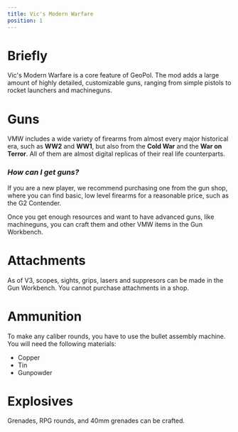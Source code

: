 ```yaml
---
title: Vic's Modern Warfare
position: 1
---
```


# Briefly
Vic's Modern Warfare is a core feature of GeoPol. The mod adds a large amount of highly detailed, customizable guns, ranging from simple pistols to rocket launchers and machineguns.
# Guns
VMW includes a wide variety of firearms from almost every major historical era, such as **WW2** and **WW1**, but also from the **Cold War** and the **War on Terror**. All of them are almost digital replicas of their real life counterparts.

### *How can I get guns?*
If you are a new player, we recommend purchasing one from the gun shop, where you can find basic, low level firearms for a reasonable price, such as the G2 Contender.

Once you get enough resources and want to have advanced guns, like machineguns, you can craft them and other VMW items in the Gun Workbench. 

# Attachments
As of V3, scopes, sights, grips, lasers and suppresors can be made in the Gun Workbench. You cannot purchase attachments in a shop.

# Ammunition
To make any caliber rounds, you have to use the bullet assembly machine. You will need the following materials:

- Copper
- Tin
- Gunpowder

# Explosives
Grenades, RPG rounds, and 40mm grenades can be crafted.